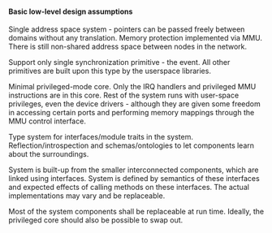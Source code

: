 #### Basic low-level design assumptions

Single address space system - pointers can be passed freely between domains without any translation.
Memory protection implemented via MMU.
There is still non-shared address space between nodes in the network.

Support only single synchronization primitive - the event.
All other primitives are built upon this type by the userspace libraries.

Minimal privileged-mode core.
Only the IRQ handlers and privileged MMU instructions are in this core.
Rest of the system runs with user-space privileges, even the device drivers - although they are given some freedom
in accessing certain ports and performing memory mappings through the MMU control interface.

Type system for interfaces/module traits in the system.
Reflection/introspection and schemas/ontologies to let components learn about the surroundings.

System is built-up from the smaller interconnected components, which are linked using interfaces.
System is defined by semantics of these interfaces and expected effects of calling methods on these interfaces.
The actual implementations may vary and be replaceable.

Most of the system components shall be replaceable at run time.
Ideally, the privileged core should also be possible to swap out.
